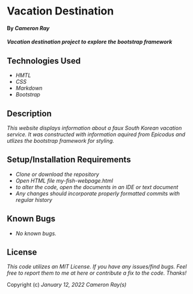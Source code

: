 # Vacation Destination

#### By _**Cameron Ray**_

#### _Vacation destination project to explore the bootstrap framework_

## Technologies Used

* _HMTL_
* _CSS_
* _Markdown_
* _Bootstrap_


## Description

_This website displays information about a faux South Korean vacation service. It was constructed with information aquired from Epicodus and utlizes the bootstrap framework for styling._

## Setup/Installation Requirements

* _Clone or download the repository_
* _Open HTML file my-fish-webpage.html_
* _to alter the code, open the documents in an IDE or text document_
* _Any changes should incorporate properly formatted commits with regular history_


## Known Bugs

* _No known bugs._

## License

_This code utilizes an MIT License. If you have any issues/find bugs. Feel free to report them to me at here or contribute a fix to the code. Thanks!_

Copyright (c) _January 12, 2022_ _Cameron Ray(s)_
